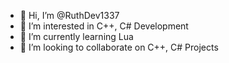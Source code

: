 - 👋 Hi, I’m @RuthDev1337
- 👀 I’m interested in C++, C# Development
- 🌱 I’m currently learning Lua
- 💞️ I’m looking to collaborate on C++, C# Projects

<!---
RuthDev1337/RuthDev1337 is a ✨ special ✨ repository because its `README.md` (this file) appears on your GitHub profile.
You can click the Preview link to take a look at your changes.
--->
